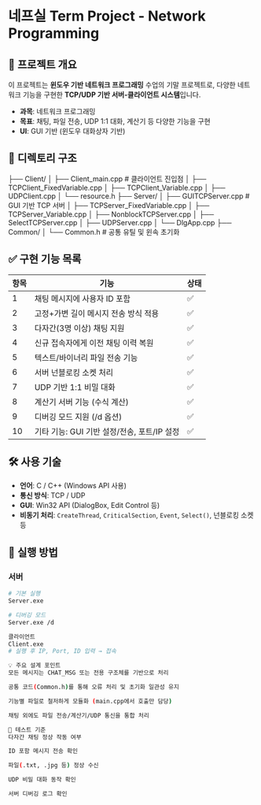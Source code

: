 # 네프실 Term Project - Network Programming

## 📌 프로젝트 개요
이 프로젝트는 **윈도우 기반 네트워크 프로그래밍** 수업의 기말 프로젝트로, 다양한 네트워크 기능을 구현한 **TCP/UDP 기반 서버-클라이언트 시스템**입니다.

- **과목**: 네트워크 프로그래밍
- **목표**: 채팅, 파일 전송, UDP 1:1 대화, 계산기 등 다양한 기능을 구현
- **UI**: GUI 기반 (윈도우 대화상자 기반)

## 📁 디렉토리 구조
├── Client/
│ ├── Client_main.cpp # 클라이언트 진입점
│ ├── TCPClient_FixedVariable.cpp
│ ├── TCPClient_Variable.cpp
│ ├── UDPClient.cpp
│ └── resource.h
├── Server/
│ ├── GUITCPServer.cpp # GUI 기반 TCP 서버
│ ├── TCPServer_FixedVariable.cpp
│ ├── TCPServer_Variable.cpp
│ ├── NonblockTCPServer.cpp
│ ├── SelectTCPServer.cpp
│ ├── UDPServer.cpp
│ └── DlgApp.cpp
├── Common/
│ └── Common.h # 공통 유틸 및 윈속 초기화


## ✅ 구현 기능 목록

| 항목 | 기능 | 상태 |
|------|------|------|
| 1 | 채팅 메시지에 사용자 ID 포함 | ✅ |
| 2 | 고정+가변 길이 메시지 전송 방식 적용 | ✅ |
| 3 | 다자간(3명 이상) 채팅 지원 | ✅ |
| 4 | 신규 접속자에게 이전 채팅 이력 복원 | ✅ |
| 5 | 텍스트/바이너리 파일 전송 기능 | ✅ |
| 6 | 서버 넌블로킹 소켓 처리 | ✅ |
| 7 | UDP 기반 1:1 비밀 대화 | ✅ |
| 8 | 계산기 서버 기능 (수식 계산) | ✅ |
| 9 | 디버깅 모드 지원 (/d 옵션) | ✅ |
| 10 | 기타 기능: GUI 기반 설정/전송, 포트/IP 설정 | ✅ |

## 🛠️ 사용 기술
- **언어**: C / C++ (Windows API 사용)
- **통신 방식**: TCP / UDP
- **GUI**: Win32 API (DialogBox, Edit Control 등)
- **비동기 처리**: `CreateThread`, `CriticalSection`, `Event`, `Select()`, 넌블로킹 소켓 등

## 🚀 실행 방법

### 서버
```bash
# 기본 실행
Server.exe

# 디버깅 모드
Server.exe /d

클라이언트
Client.exe
# 실행 후 IP, Port, ID 입력 → 접속

💡 주요 설계 포인트
모든 메시지는 CHAT_MSG 또는 전용 구조체를 기반으로 처리

공통 코드(Common.h)를 통해 오류 처리 및 초기화 일관성 유지

기능별 파일로 철저하게 모듈화 (main.cpp에서 호출만 담당)

채팅 외에도 파일 전송/계산기/UDP 통신을 통합 처리

🧪 테스트 기준
다자간 채팅 정상 작동 여부

ID 포함 메시지 전송 확인

파일(.txt, .jpg 등) 정상 수신

UDP 비밀 대화 동작 확인

서버 디버깅 로그 확인

